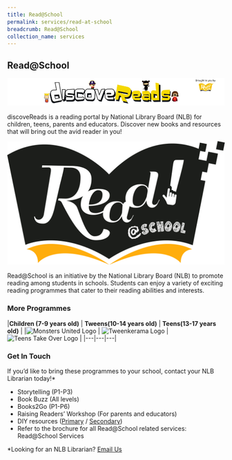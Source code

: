 ```yaml
---
title: Read@School
permalink: services/read-at-school
breadcrumb: Read@School
collection_name: services
---
```

## **Read@School**

![Discovereads Logo](/images/discoveReadsbanner3.png)

discoveReads is a reading portal by National Library Board (NLB) for children, teens, parents and educators. Discover new books and resources that will bring out the avid reader in you!

![Read@school Logo](/images/Read_Singapore_Read@school_pantone_secondary.jpg)

Read@School is an initiative by the National Library Board (NLB) to promote reading among students in schools. Students can enjoy a variety of exciting reading programmes that cater to their reading abilities and interests.

### **More Programmes**

|**Children (7-9 years old)** | **Tweens(10-14 years old)** | **Teens(13-17 years old)** |
|![Monsters United Logo](/images/readatschool/dr-banner.jpg=300x200) | ![Tweenkerama Logo](/images/readatschool/teens-takeover-logo-on-black.jpg=300x200) | ![Teens Take Over Logo](teens-takeover-logo-on-black.jpg=300x200) |
|---|---|---|

### **Get In Touch**

If  you’d like to bring these programmes to your school, contact your NLB Librarian today!*

* Storytelling (P1-P3)
* Book Buzz (All levels)
* Books2Go (P1-P6)
* Raising Readers’ Workshop (For parents and educators)
* DIY resources ([Primary](https://google.com) / [Secondary](https://google.com))
* Refer to the brochure for all Read@School related services: Read@School Services

*Looking for an NLB Librarian? [Email Us](mailto:enquiry@nlb.gov.sg)